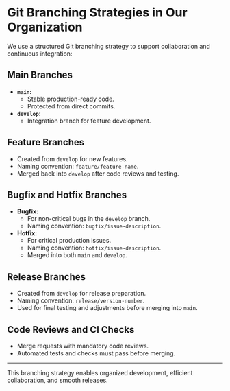 # Git Branching Strategies in Our Organization

We use a structured Git branching strategy to support collaboration and continuous integration:

## Main Branches
- **`main`:** 
  - Stable production-ready code.
  - Protected from direct commits.
- **`develop`:** 
  - Integration branch for feature development.

## Feature Branches
- Created from `develop` for new features.
- Naming convention: `feature/feature-name`.
- Merged back into `develop` after code reviews and testing.

## Bugfix and Hotfix Branches
- **Bugfix:**
  - For non-critical bugs in the `develop` branch.
  - Naming convention: `bugfix/issue-description`.
- **Hotfix:**
  - For critical production issues.
  - Naming convention: `hotfix/issue-description`.
  - Merged into both `main` and `develop`.

## Release Branches
- Created from `develop` for release preparation.
- Naming convention: `release/version-number`.
- Used for final testing and adjustments before merging into `main`.

## Code Reviews and CI Checks
- Merge requests with mandatory code reviews.
- Automated tests and checks must pass before merging.

---

This branching strategy enables organized development, efficient collaboration, and smooth releases.
